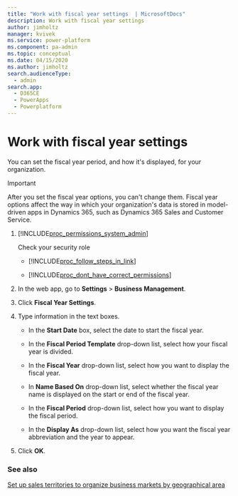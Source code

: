 ```yaml
---
title: "Work with fiscal year settings  | MicrosoftDocs"
description: Work with fiscal year settings
author: jimholtz
manager: kvivek
ms.service: power-platform
ms.component: pa-admin
ms.topic: conceptual
ms.date: 04/15/2020
ms.author: jimholtz
search.audienceType: 
  - admin
search.app: 
  - D365CE
  - PowerApps
  - Powerplatform
---
```

# Work with fiscal year settings

<!-- legacy procedure -->

You can set the fiscal year period, and how it's displayed, for your organization.  
  
> [!IMPORTANT]
>  After you set the fiscal year options, you can't change them. Fiscal year options affect the way in which your organization's data is stored in model-driven apps in Dynamics 365, such as Dynamics 365 Sales and Customer Service.  
  
1. [!INCLUDE[proc_permissions_system_admin](../includes/proc-permissions-system-admin.md)]  
  
    Check your security role  
  
   - [!INCLUDE[proc_follow_steps_in_link](../includes/proc-follow-steps-in-link.md)]  
  
   - [!INCLUDE[proc_dont_have_correct_permissions](../includes/proc-dont-have-correct-permissions.md)]  
  
2. In the web app, go to **Settings** > **Business Management**.
  
3. Click **Fiscal Year Settings**.  
  
4. Type information in the text boxes.  
  
   -   In the **Start Date** box, select the date to start the fiscal year.  
  
   -   In the **Fiscal Period Template** drop-down list, select how your fiscal year is divided.  
  
   -   In the **Fiscal Year** drop-down list, select how you want to display the fiscal year.  
  
   -   In **Name Based On** drop-down list, select whether the fiscal year name is displayed on the start or end of the fiscal year.  
  
   -   In the **Fiscal Period** drop-down list, select how you want to display the fiscal period.  
  
   -   In the **Display As** drop-down list, select how you want the fiscal year abbreviation and the year to appear.  
  
5. Click **OK**.  
  
### See also  
 [Set up sales territories to organize business markets by geographical area](../admin/set-up-sales-territories-organize-business-markets-geographical-area.md)
